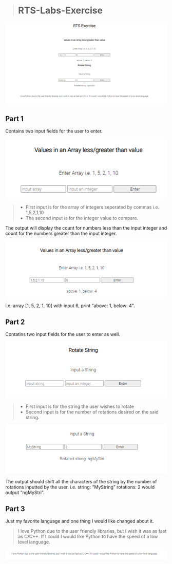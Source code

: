 ># RTS-Labs-Exercise

![](images/rts0.png)

## Part 1

Contains two input fields for the user to enter.

![](images/rts1.png)

>- First input is for the array of integers seperated by commas i.e. 1,5,2,1,10
>- The second input is for the integer value to compare.

The output will display the count for numbers less than the input integer and count for the numbers greater than the input integer.  

![](images/rts2.png)

i.e. array [1, 5, 2, 1, 10] with input 6, print “above: 1, below: 4".


## Part 2

Contatins two input fields for the user to enter as well.

![](images/rts3.png)

>- First input is for the string the user wishes to rotate
>- Second input is for the number of rotations desired on the said string.

![](images/rts4.png)

The output should shift all the characters of the string by the number of rotations inputted by the user. i.e. string: “MyString” rotations: 2 would output “ngMyStri”.


## Part 3

Just my favorite language and one thing I would like changed about it.
>I love Python due to the user friendly libraries, but I wish it was as fast as C/C++. If I could I would like Python to have 
    the speed of a low level language.
    
    
![](images/rts5.png)
